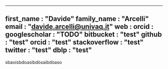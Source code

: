 -----
first_name       : "Davide"
family_name      : "Arcelli"
email            : "davide.arcelli@univaq.it"
web              : 
orcid            :
googlescholar    : "TODO"
bitbucket        : "test"
github           : "test"
orcid            : "test"
stackoverflow    : "test"
twitter          : "test"
dblp             : "test"
----

sbaoisbdoasibdòsaibdòaso
